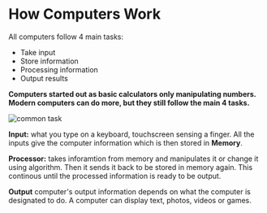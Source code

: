 # How Computers Work

All computers follow 4 main tasks:
- Take input
- Store information
- Processing information
- Output results

**Computers started out as basic calculators only manipulating numbers. Modern computers can do more, but they still follow the main 4 tasks.**

![common task](http://jappeclass.weebly.com/uploads/1/1/0/4/110409111/copy-of-computerdiagram-white_1_orig.png "common task")

**Input:** what you type on a keyboard, touchscreen sensing a finger. All the inputs give the computer information which is then stored in **Memory**.

**Processor:** takes inforamtion from memory and manipulates it or change it using algorithm. Then it sends it back to be stored in memory again. This continous until the processed information is ready to be output.

**Output** computer's output information depends on what the computer is designated to do. A computer can display text, photos, videos or games.